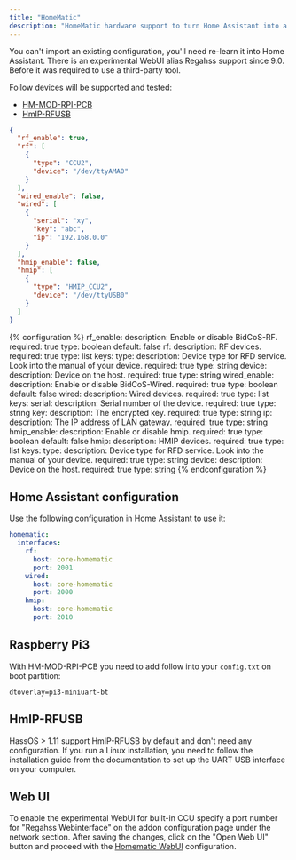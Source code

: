 ```yaml
---
title: "HomeMatic"
description: "HomeMatic hardware support to turn Home Assistant into a CCU."
---
```


You can't import an existing configuration, you'll need re-learn it into Home Assistant. There is an experimental WebUI alias Regahss support since 9.0. Before it was required to use a third-party tool.

Follow devices will be supported and tested:

- [HM-MOD-RPI-PCB](https://www.elv.ch/homematic-funkmodul-fuer-raspberry-pi-bausatz.html)
- [HmIP-RFUSB](https://www.elv.ch/elv-homematic-ip-rf-usb-stick-hmip-rfusb-fuer-alternative-steuerungsplattformen-arr-bausatz.html)

```json
{
  "rf_enable": true,
  "rf": [
    {
      "type": "CCU2",
      "device": "/dev/ttyAMA0"
    }
  ],
  "wired_enable": false,
  "wired": [
    {
      "serial": "xy",
      "key": "abc",
      "ip": "192.168.0.0"
    }
  ],
  "hmip_enable": false,
  "hmip": [
    {
      "type": "HMIP_CCU2",
      "device": "/dev/ttyUSB0"
    }
  ]
}
```

{% configuration %}
rf_enable:
  description: Enable or disable BidCoS-RF.
  required: true
  type: boolean
  default: false
rf:
  description: RF devices.
  required: true
  type: list
  keys:
    type:
      description: Device type for RFD service. Look into the manual of your device.
      required: true
      type: string
    device:
      description: Device on the host.
      required: true
      type: string
wired_enable:
  description: Enable or disable BidCoS-Wired.
  required: true
  type: boolean
  default: false
wired:
  description: Wired devices.
  required: true
  type: list
  keys:
    serial:
      description: Serial number of the device.
      required: true
      type: string
    key:
      description: The encrypted key.
      required: true
      type: string
    ip:
      description: The IP address of LAN gateway.
      required: true
      type: string
hmip_enable:
  description: Enable or disable hmip.
  required: true
  type: boolean
  default: false
hmip:
  description: HMIP devices.
  required: true
  type: list
  keys:
    type:
      description: Device type for RFD service. Look into the manual of your device.
      required: true
      type: string
    device:
      description: Device on the host.
      required: true
      type: string
{% endconfiguration %}

## Home Assistant configuration

Use the following configuration in Home Assistant to use it:

```yaml
homematic:
  interfaces:
    rf:
      host: core-homematic
      port: 2001
    wired:
      host: core-homematic
      port: 2000
    hmip:
      host: core-homematic
      port: 2010
```

## Raspberry Pi3

With HM-MOD-RPI-PCB you need to add follow into your `config.txt` on boot partition:

```text
dtoverlay=pi3-miniuart-bt
```

## HmIP-RFUSB

HassOS > 1.11 support HmIP-RFUSB by default and don't need any configuration. If you run a Linux installation, you need to follow the installation guide from the documentation to set up the UART USB interface on your computer.

## Web UI

To enable the experimental WebUI for built-in CCU specify a port number for "Regahss Webinterface" on the addon configuration page under the network section. After saving the changes, click on the "Open Web UI" button and proceed with the [Homematic WebUI](https://www.eq-3.de/downloads/download/handbuecher/WebUI_Handbuch_eQ-3.pdf) configuration.
